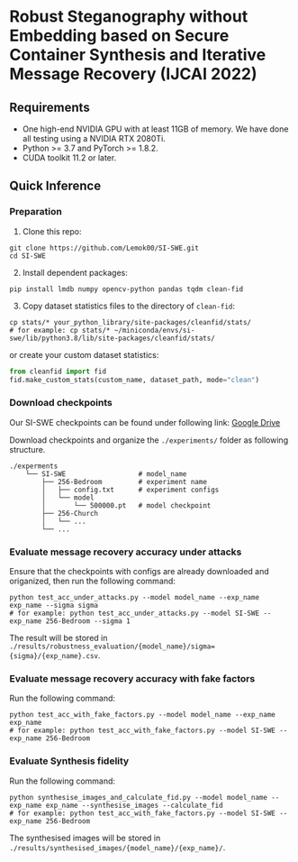 # Robust Steganography without Embedding based on Secure Container Synthesis and Iterative Message Recovery (IJCAI 2022)

## Requirements
+ One high-end NVIDIA GPU with at least 11GB of memory. We have done all testing using a NVIDIA RTX 2080Ti.
+ Python >= 3.7 and PyTorch >= 1.8.2.
+ CUDA toolkit 11.2 or later.

## Quick Inference

### Preparation

1. Clone this repo:
```shell
git clone https://github.com/Lemok00/SI-SWE.git
cd SI-SWE
```
2. Install dependent packages:
```shell
pip install lmdb numpy opencv-python pandas tqdm clean-fid
```
3. Copy dataset statistics files to the directory of `clean-fid`:    
```shell
cp stats/* your_python_library/site-packages/cleanfid/stats/
# for example: cp stats/* ~/miniconda/envs/si-swe/lib/python3.8/lib/site-packages/cleanfid/stats/
```
or create your custom dataset statistics:
```python
from cleanfid import fid
fid.make_custom_stats(custom_name, dataset_path, mode="clean")
```

### Download checkpoints 

Our SI-SWE checkpoints can be found under following link: [Google Drive](https://drive.google.com/drive/folders/1r2RbDuVk1U3dZRROtZ5DIk0Llh5gUF1Y?usp=sharing)

Download checkpoints and organize the `./experiments/` folder as following structure.

    ./experments
        └── SI-SWE                  # model_name
            ├── 256-Bedroom         # experiment name
            │   ├── config.txt      # experiment configs
            │   └── model
            │       └── 500000.pt   # model checkpoint
            ├── 256-Church
            │   └── ... 
            └── ... 

### Evaluate message recovery accuracy under attacks

Ensure that the checkpoints with configs are already downloaded and origanized, then run the following command:

```shell
python test_acc_under_attacks.py --model model_name --exp_name exp_name --sigma sigma
# for example: python test_acc_under_attacks.py --model SI-SWE --exp_name 256-Bedroom --sigma 1
```
The result will be stored in `./results/robustness_evaluation/{model_name}/sigma={sigma}/{exp_name}.csv`.

### Evaluate message recovery accuracy with fake factors

Run the following command:
```shell
python test_acc_with_fake_factors.py --model model_name --exp_name exp_name
# for example: python test_acc_with_fake_factors.py --model SI-SWE --exp_name 256-Bedroom
```

### Evaluate Synthesis fidelity

Run the following command:
```shell
python synthesise_images_and_calculate_fid.py --model model_name --exp_name exp_name --synthesise_images --calculate_fid
# for example: python test_acc_with_fake_factors.py --model SI-SWE --exp_name 256-Bedroom
```
The synthesised images will be stored in `./results/synthesised_images/{model_name}/{exp_name}/`.